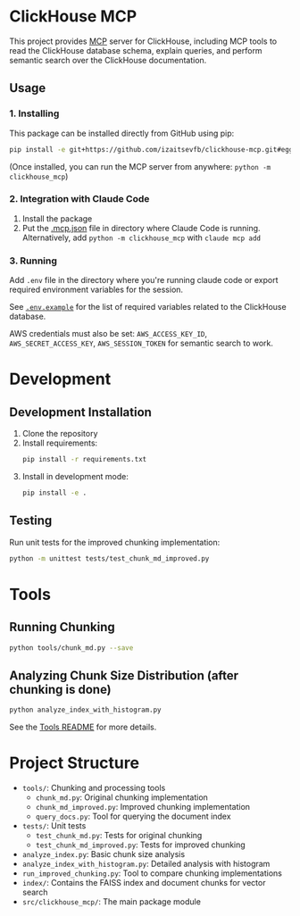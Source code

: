 # ClickHouse MCP

This project provides [MCP](https://modelcontextprotocol.io/) server for ClickHouse, including MCP tools to read the
ClickHouse database schema, explain queries, and perform semantic search over the ClickHouse documentation.

## Usage

### 1. Installing

This package can be installed directly from GitHub using pip:

```bash
pip install -e git+https://github.com/izaitsevfb/clickhouse-mcp.git#egg=clickhouse_mcp
```

(Once installed, you can run the MCP server from anywhere: `python -m clickhouse_mcp`)



### 2. Integration with Claude Code

1. Install the package
2. Put the [.mcp.json](https://github.com/izaitsevfb/clickhouse-mcp/blob/main/.mcp.json) file in
   directory where Claude Code is running. Alternatively, add `python -m clickhouse_mcp` with `claude mcp add`


### 3. Running

Add `.env` file in the directory where you're running claude code or export required environment variables
for the session. 

See [`.env.example`](.env.example) for the list of required variables related to the ClickHouse database.

AWS credentials must also be set: `AWS_ACCESS_KEY_ID`, `AWS_SECRET_ACCESS_KEY`, `AWS_SESSION_TOKEN` 
for semantic search to work.



# Development

## Development Installation

1. Clone the repository
2. Install requirements:
   ```bash
   pip install -r requirements.txt
   ```
3. Install in development mode:
   ```bash
   pip install -e .
   ```

## Testing

Run unit tests for the improved chunking implementation:

```bash
python -m unittest tests/test_chunk_md_improved.py
```

# Tools

## Running Chunking

```bash
python tools/chunk_md.py --save
```

## Analyzing Chunk Size Distribution (after chunking is done)

```bash
python analyze_index_with_histogram.py
```

See the [Tools README](tools/README.md) for more details.

# Project Structure

- `tools/`: Chunking and processing tools
    - `chunk_md.py`: Original chunking implementation
    - `chunk_md_improved.py`: Improved chunking implementation
    - `query_docs.py`: Tool for querying the document index
- `tests/`: Unit tests
    - `test_chunk_md.py`: Tests for original chunking
    - `test_chunk_md_improved.py`: Tests for improved chunking
- `analyze_index.py`: Basic chunk size analysis
- `analyze_index_with_histogram.py`: Detailed analysis with histogram
- `run_improved_chunking.py`: Tool to compare chunking implementations
- `index/`: Contains the FAISS index and document chunks for vector search
- `src/clickhouse_mcp/`: The main package module

